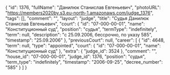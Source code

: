 {
    "id": 1376,
    "fullName": "Данилюк Станислав Евгеньевич",
    "photoURL": "https://members2020by.s3.eu-north-1.amazonaws.com/judge_1376",
    "tags": [],
    "comment": "",
    "layout": "judge",
    "title": "Судья Данилюк Станислав Евгеньевич",
    "court": {
        "id": "07-000-00-01",
        "name": "Конституционный суд",
        "position": "судья",
        "termType": "indefinitely",
        "term": null,
        "description": "c 25.09.2006, бессрочно, по указу 585",
        "timestamp": "25.09.2006"
    },
    "previousCourt": null,
    "career": [
        {
            "id": 4648,
            "term": null,
            "type": "appointed",
            "court": {
                "id": "07-000-00-01",
                "name": "Конституционный суд"
            },
            "extra": {
                "judge_id": 3524
            },
            "comment": "",
            "house_id": "07-000-00-01",
            "judge_id": 1376,
            "position": "судья",
            "term_type": "indefinitely",
            "timestamp": "2006-09-25",
            "decree_number": "585"
        }
    ]
}